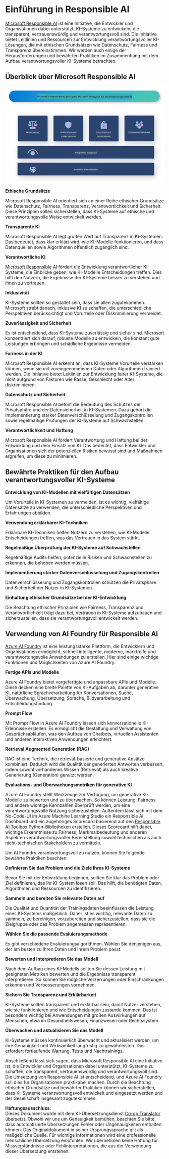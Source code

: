 <!--
CO_OP_TRANSLATOR_METADATA:
{
  "original_hash": "805b96b20152936d8f4c587d90d6e06e",
  "translation_date": "2025-05-07T10:35:27+00:00",
  "source_file": "md/01.Introduction/05/ResponsibleAI.md",
  "language_code": "de"
}
-->
# **Einführung in Responsible AI**

[Microsoft Responsible AI](https://www.microsoft.com/ai/responsible-ai?WT.mc_id=aiml-138114-kinfeylo) ist eine Initiative, die Entwickler und Organisationen dabei unterstützt, KI-Systeme zu entwickeln, die transparent, vertrauenswürdig und verantwortungsvoll sind. Die Initiative bietet Leitlinien und Ressourcen zur Entwicklung verantwortungsvoller KI-Lösungen, die mit ethischen Grundsätzen wie Datenschutz, Fairness und Transparenz übereinstimmen. Wir werden auch einige der Herausforderungen und bewährten Praktiken im Zusammenhang mit dem Aufbau verantwortungsvoller KI-Systeme betrachten.

## Überblick über Microsoft Responsible AI

![RAIPrinciples](../../../../../translated_images/RAIPrinciples.bf9c9bc6ca160d336830630939a5130a22b3f9e1f633773562f83fed08a50520.de.png)

**Ethische Grundsätze**

Microsoft Responsible AI orientiert sich an einer Reihe ethischer Grundsätze wie Datenschutz, Fairness, Transparenz, Verantwortlichkeit und Sicherheit. Diese Prinzipien sollen sicherstellen, dass KI-Systeme auf ethische und verantwortungsvolle Weise entwickelt werden.

**Transparente KI**

Microsoft Responsible AI legt großen Wert auf Transparenz in KI-Systemen. Das bedeutet, dass klar erklärt wird, wie KI-Modelle funktionieren, und dass Datenquellen sowie Algorithmen öffentlich zugänglich sind.

**Verantwortliche KI**

[Microsoft Responsible AI](https://www.microsoft.com/ai/responsible-ai?WT.mc_id=aiml-138114-kinfeylo) fördert die Entwicklung verantwortlicher KI-Systeme, die Einblicke geben, wie KI-Modelle Entscheidungen treffen. Dies hilft den Nutzern, die Ergebnisse der KI-Systeme besser zu verstehen und ihnen zu vertrauen.

**Inklusivität**

KI-Systeme sollten so gestaltet sein, dass sie allen zugutekommen. Microsoft strebt danach, inklusive KI zu schaffen, die unterschiedliche Perspektiven berücksichtigt und Vorurteile oder Diskriminierung vermeidet.

**Zuverlässigkeit und Sicherheit**

Es ist entscheidend, dass KI-Systeme zuverlässig und sicher sind. Microsoft konzentriert sich darauf, robuste Modelle zu entwickeln, die konstant gute Leistungen erbringen und schädliche Ergebnisse vermeiden.

**Fairness in der KI**

Microsoft Responsible AI erkennt an, dass KI-Systeme Vorurteile verstärken können, wenn sie mit voreingenommenen Daten oder Algorithmen trainiert werden. Die Initiative bietet Leitlinien zur Entwicklung fairer KI-Systeme, die nicht aufgrund von Faktoren wie Rasse, Geschlecht oder Alter diskriminieren.

**Datenschutz und Sicherheit**

Microsoft Responsible AI betont die Bedeutung des Schutzes der Privatsphäre und der Datensicherheit in KI-Systemen. Dazu gehört die Implementierung starker Datenverschlüsselung und Zugangskontrollen sowie regelmäßige Prüfungen der KI-Systeme auf Schwachstellen.

**Verantwortlichkeit und Haftung**

Microsoft Responsible AI fördert Verantwortung und Haftung bei der Entwicklung und dem Einsatz von KI. Das bedeutet, dass Entwickler und Organisationen sich der potenziellen Risiken bewusst sind und Maßnahmen ergreifen, um diese zu minimieren.

## Bewährte Praktiken für den Aufbau verantwortungsvoller KI-Systeme

**Entwicklung von KI-Modellen mit vielfältigen Datensätzen**

Um Vorurteile in KI-Systemen zu vermeiden, ist es wichtig, vielfältige Datensätze zu verwenden, die unterschiedliche Perspektiven und Erfahrungen abbilden.

**Verwendung erklärbarer KI-Techniken**

Erklärbare KI-Techniken helfen Nutzern zu verstehen, wie KI-Modelle Entscheidungen treffen, was das Vertrauen in das System stärkt.

**Regelmäßige Überprüfung der KI-Systeme auf Schwachstellen**

Regelmäßige Audits helfen, potenzielle Risiken und Schwachstellen zu erkennen, die behoben werden müssen.

**Implementierung starker Datenverschlüsselung und Zugangskontrollen**

Datenverschlüsselung und Zugangskontrollen schützen die Privatsphäre und Sicherheit der Nutzer in KI-Systemen.

**Einhaltung ethischer Grundsätze bei der KI-Entwicklung**

Die Beachtung ethischer Prinzipien wie Fairness, Transparenz und Verantwortlichkeit trägt dazu bei, Vertrauen in KI-Systeme aufzubauen und sicherzustellen, dass sie verantwortungsvoll entwickelt werden.

## Verwendung von AI Foundry für Responsible AI

[Azure AI Foundry](https://ai.azure.com?WT.mc_id=aiml-138114-kinfeylo) ist eine leistungsstarke Plattform, die Entwicklern und Organisationen ermöglicht, schnell intelligente, moderne, marktreife und verantwortungsvolle Anwendungen zu erstellen. Hier sind einige wichtige Funktionen und Möglichkeiten von Azure AI Foundry:

**Fertige APIs und Modelle**

Azure AI Foundry bietet vorgefertigte und anpassbare APIs und Modelle. Diese decken eine breite Palette von KI-Aufgaben ab, darunter generative KI, natürliche Sprachverarbeitung für Konversationen, Suche, Überwachung, Übersetzung, Sprache, Bildverarbeitung und Entscheidungsfindung.

**Prompt Flow**

Mit Prompt Flow in Azure AI Foundry lassen sich konversationelle KI-Erlebnisse erstellen. Es ermöglicht die Gestaltung und Verwaltung von Gesprächsabläufen, was den Aufbau von Chatbots, virtuellen Assistenten und anderen interaktiven Anwendungen erleichtert.

**Retrieval Augmented Generation (RAG)**

RAG ist eine Technik, die retrieval-basierte und generative Ansätze kombiniert. Dadurch wird die Qualität der generierten Antworten verbessert, indem sowohl vorhandenes Wissen (Retrieval) als auch kreative Generierung (Generation) genutzt werden.

**Evaluations- und Überwachungsmetriken für generative KI**

Azure AI Foundry stellt Werkzeuge zur Verfügung, um generative KI-Modelle zu bewerten und zu überwachen. So können Leistung, Fairness und andere wichtige Kennzahlen überprüft werden, um eine verantwortungsvolle Nutzung sicherzustellen. Außerdem lässt sich mit dem No-Code-UI im Azure Machine Learning Studio ein Responsible AI Dashboard und ein zugehöriges Scorecard basierend auf den [Responsible AI Toolbox](https://responsibleaitoolbox.ai/?WT.mc_id=aiml-138114-kinfeylo) Python-Bibliotheken erstellen. Dieses Scorecard hilft dabei, wichtige Erkenntnisse zu Fairness, Merkmalbedeutung und anderen Aspekten verantwortungsvoller Bereitstellung sowohl technischen als auch nicht-technischen Stakeholdern zu vermitteln.

Um AI Foundry verantwortungsvoll zu nutzen, können Sie folgende bewährte Praktiken beachten:

**Definieren Sie das Problem und die Ziele Ihres KI-Systems**

Bevor Sie mit der Entwicklung beginnen, sollten Sie klar das Problem oder Ziel definieren, das Ihr KI-System lösen soll. Das hilft, die benötigten Daten, Algorithmen und Ressourcen zu identifizieren.

**Sammeln und bereiten Sie relevante Daten auf**

Die Qualität und Quantität der Trainingsdaten beeinflussen die Leistung eines KI-Systems maßgeblich. Daher ist es wichtig, relevante Daten zu sammeln, zu bereinigen, vorzubereiten und sicherzustellen, dass sie die Zielgruppe oder das Problem angemessen repräsentieren.

**Wählen Sie die passende Evaluierungsmethode**

Es gibt verschiedene Evaluierungsalgorithmen. Wählen Sie denjenigen aus, der am besten zu Ihren Daten und Ihrem Problem passt.

**Bewerten und interpretieren Sie das Modell**

Nach dem Aufbau eines KI-Modells sollten Sie dessen Leistung mit geeigneten Metriken bewerten und die Ergebnisse transparent interpretieren. So können Sie mögliche Verzerrungen oder Einschränkungen erkennen und Verbesserungen vornehmen.

**Sichern Sie Transparenz und Erklärbarkeit**

KI-Systeme sollten transparent und erklärbar sein, damit Nutzer verstehen, wie sie funktionieren und wie Entscheidungen zustande kommen. Das ist besonders wichtig bei Anwendungen mit großen Auswirkungen auf Menschen, etwa im Gesundheitswesen, Finanzwesen oder Rechtssystem.

**Überwachen und aktualisieren Sie das Modell**

KI-Systeme müssen kontinuierlich überwacht und aktualisiert werden, um ihre Genauigkeit und Wirksamkeit langfristig zu gewährleisten. Das erfordert fortlaufende Wartung, Tests und Nachtrainings.

Abschließend lässt sich sagen, dass Microsoft Responsible AI eine Initiative ist, die Entwickler und Organisationen dabei unterstützt, KI-Systeme zu schaffen, die transparent, vertrauenswürdig und verantwortungsvoll sind. Die Umsetzung von Responsible AI ist entscheidend, und Azure AI Foundry soll dies für Organisationen praktikabel machen. Durch die Beachtung ethischer Grundsätze und bewährter Praktiken können wir sicherstellen, dass KI-Systeme verantwortungsvoll entwickelt und eingesetzt werden und der Gesellschaft insgesamt zugutekommen.

**Haftungsausschluss**:  
Dieses Dokument wurde mit dem KI-Übersetzungsdienst [Co-op Translator](https://github.com/Azure/co-op-translator) übersetzt. Obwohl wir uns um Genauigkeit bemühen, beachten Sie bitte, dass automatisierte Übersetzungen Fehler oder Ungenauigkeiten enthalten können. Das Originaldokument in seiner Ursprungssprache gilt als maßgebliche Quelle. Für wichtige Informationen wird eine professionelle menschliche Übersetzung empfohlen. Wir übernehmen keine Haftung für Missverständnisse oder Fehlinterpretationen, die aus der Verwendung dieser Übersetzung entstehen.